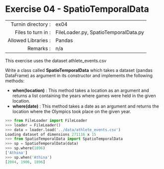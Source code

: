 # Exercise 04 - SpatioTemporalData

|                         |                    |
| -----------------------:| ------------------ |
|   Turnin directory :   |  ex04              |
|   Files to turn in :    |  FileLoader.py, SpatioTemporalData.py |
|   Allowed Libraries :   |  Pandas            |
|   Remarks :             |  n/a               |

This exercise uses the dataset athlete_events.csv

Write a class called __SpatioTemporalData__ which takes a dataset (pandas DataFrame) as argument in its constructor and implements the following methods:  
- __when(location)__ : This method takes a location as an argument and returns a list containing the years where games were held in the given location.  
- __where(date)__ : This method takes a date as an argument and returns the location where the Olympics took place on the given year.

```python
>>> from FileLoader import FileLoader
>>> loader = FileLoader()
>>> data = loader.load('../data/athlete_events.csv')
Loading dataset of dimensions 271116 x 15
>>> from SpatioTemporalData import SpatioTemporalData
>>> sp = SpatioTemporalData(data)
>>> sp.where(1896)
['Athina']
>>> sp.when('Athina')
[2004, 1906, 1896]
```
